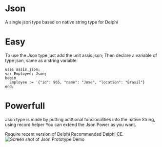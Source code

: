 # Json
A single json type based on native string type for Delphi

# Easy
To use the Json type just add the unit assis.json; Then declare a variable of type json, same as a string variable.

```  Delphi
uses assis.json;
var Employee: Json;
begin
  Employee := '{"id": 965, "name": "Jose", "location": "Brasil"} 
end;
```
 
# Powerfull
Json type is made by putting adittional funcionalities into the native String, using record helper
You can extend the Json Power as you want.

Require recent version of Delphi
Recommended Delphi CE.
![Screen shot of Json Prototype Demo](https://github.com/ricardodarocha/Json/blob/master/ProtoJson.PNG)
